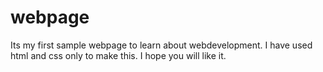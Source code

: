 # webpage
Its my first sample webpage to learn about webdevelopment.
I have used html and css only to make this. I hope you will like it.
